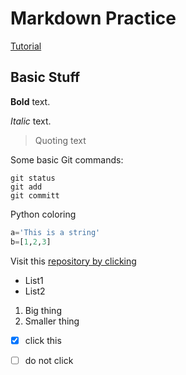 # Markdown Practice
[Tutorial](https://help.github.com/articles/basic-writing-and-formatting-syntax/)

## Basic Stuff
**Bold** text.

*Italic* text.

>Quoting text

Some basic Git commands:
```
git status
git add
git committ
```

Python coloring
```python
a='This is a string'
b=[1,2,3]
```

Visit this [repository by clicking](https://github.com/davidgtang/Practice)

- List1
- List2

1. Big thing
  1. Smaller thing

- [x] click this
- [ ] do not click


